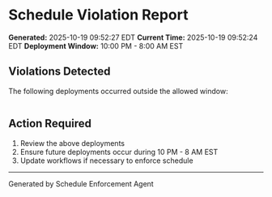 # Schedule Violation Report

**Generated:** 2025-10-19 09:52:27 EDT
**Current Time:** 2025-10-19 09:52:24 EDT
**Deployment Window:** 10:00 PM - 8:00 AM EST

## Violations Detected

The following deployments occurred outside the allowed window:

```

```

## Action Required

1. Review the above deployments
2. Ensure future deployments occur during 10 PM - 8 AM EST
3. Update workflows if necessary to enforce schedule

---

Generated by Schedule Enforcement Agent

